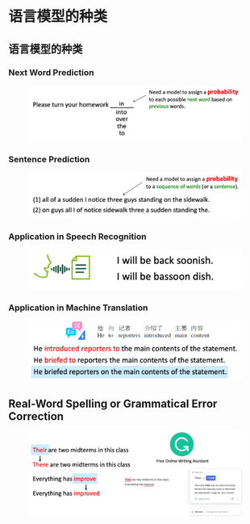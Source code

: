 # 语言模型的种类

## 语言模型的种类

### Next Word Prediction

<figure><img src="../../../.gitbook/assets/image (6).png" alt=""><figcaption></figcaption></figure>

### Sentence Prediction

<figure><img src="../../../.gitbook/assets/image (1) (1) (1) (1).png" alt=""><figcaption></figcaption></figure>

### Application in Speech Recognition

<figure><img src="../../../.gitbook/assets/image (2) (1) (1) (1).png" alt=""><figcaption></figcaption></figure>

### Application in Machine Translation

<figure><img src="../../../.gitbook/assets/image (3) (1) (1).png" alt=""><figcaption></figcaption></figure>

## Real-Word Spelling or Grammatical Error Correction

<figure><img src="../../../.gitbook/assets/image (4) (1) (1).png" alt=""><figcaption></figcaption></figure>
